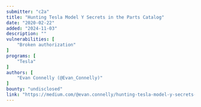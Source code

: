 ```yaml
---
submitter: "c2a"
title: "Hunting Tesla Model Y Secrets in the Parts Catalog"
date: "2020-02-22"
added: "2024-11-03"
description: ""
vulnerabilities: [
    "Broken authorization"
]
programs: [
    "Tesla"
]
authors: [
    "Evan Connelly (@Evan_Connelly)"
]
bounty: "undisclosed"
link: "https://medium.com/@evan.connelly/hunting-tesla-model-y-secrets-in-the-parts-catalog-2f453f853dd8"
---
```




